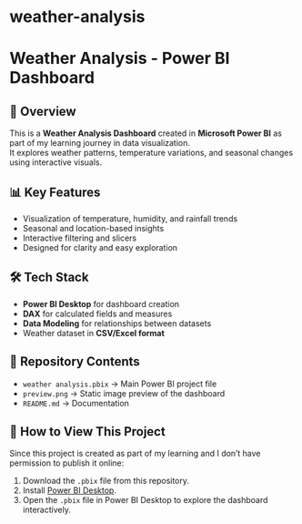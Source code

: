 # weather-analysis
# Weather Analysis - Power BI Dashboard

## 📌 Overview
This is a **Weather Analysis Dashboard** created in **Microsoft Power BI** as part of my learning journey in data visualization.  
It explores weather patterns, temperature variations, and seasonal changes using interactive visuals.

## 📊 Key Features
- Visualization of temperature, humidity, and rainfall trends
- Seasonal and location-based insights
- Interactive filtering and slicers
- Designed for clarity and easy exploration

## 🛠 Tech Stack
- **Power BI Desktop** for dashboard creation
- **DAX** for calculated fields and measures
- **Data Modeling** for relationships between datasets
- Weather dataset in **CSV/Excel format**

## 📂 Repository Contents
- `weather analysis.pbix` → Main Power BI project file
- `preview.png` → Static image preview of the dashboard 
- `README.md` → Documentation



## 🚀 How to View This Project
Since this project is created as part of my learning and I don’t have permission to publish it online:
1. Download the `.pbix` file from this repository.
2. Install [Power BI Desktop](https://powerbi.microsoft.com/desktop/).
3. Open the `.pbix` file in Power BI Desktop to explore the dashboard interactively.


